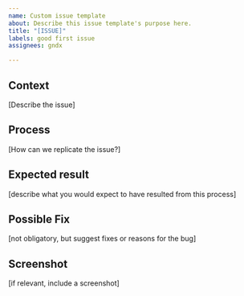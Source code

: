 ```yaml
---
name: Custom issue template
about: Describe this issue template's purpose here.
title: "[ISSUE]"
labels: good first issue
assignees: gndx

---
```


## Context

[Describe the issue]

## Process

[How can we replicate the issue?]

## Expected result

[describe what you would expect to have resulted from this process]

## Possible Fix

[not obligatory, but suggest fixes or reasons for the bug]

## Screenshot

[if relevant, include a screenshot]
